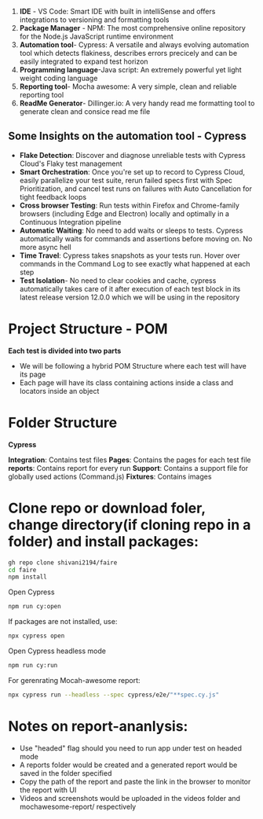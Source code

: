 
1. **IDE** - VS Code: Smart IDE with built in intelliSense and offers integrations to versioning and formatting tools
2. **Package Manager** - NPM: The most comprehensive online repository for the Node.js JavaScript runtime environment
3. **Automation tool**- Cypress: A versatile and always evolving automation tool which detects flakiness, describes errors precicely and can be easily integrated to expand test horizon
4. **Programming language**-Java script: An extremely powerful yet light weight coding language
5. **Reporting tool**- Mocha awesome: A very simple, clean and reliable reporting tool
6. **ReadMe Generator**- Dillinger.io: A very handy read me formatting tool to generate clean and consice read me file

## Some Insights on the automation tool - Cypress

- **Flake Detection**: Discover and diagnose unreliable tests with Cypress Cloud's Flaky test management
- **Smart Orchestration**: Once you're set up to record to Cypress Cloud, easily parallelize your test suite, rerun failed specs first with Spec Prioritization, and cancel test runs on failures with Auto Cancellation for tight feedback loops
- **Cross browser Testing**: Run tests within Firefox and Chrome-family browsers (including Edge and Electron) locally and optimally in a Continuous Integration pipeline
- **Automatic Waiting**: No need to add waits or sleeps to tests. Cypress automatically waits for commands and assertions before moving on. No more async hell
- **Time Travel**: Cypress takes snapshots as your tests run. Hover over commands in the Command Log to see exactly what happened at each step
- **Test Isolation**- No need to clear cookies and cache, cypress automatically takes care of it after execution of each test block in its latest release version 12.0.0 which we will be using in the repository

# Project Structure - POM

**Each test is divided into two parts** 

- We will be following a hybrid POM Structure where each test will have its page
- Each page will have its class containing actions inside a class and locators inside an object

# Folder Structure

**Cypress**

**Integration**: Contains test files
**Pages**: Contains the pages for each test file
**reports**: Contains report for every run
**Support**: Contains a support file for globally used actions (Command.js)
**Fixtures**: Contains images

# Clone repo or download foler, change directory(if cloning repo in a folder) and install packages:

```sh
gh repo clone shivani2194/faire
cd faire 
npm install
```

Open Cypress

```sh
npm run cy:open
```

If packages are not installed, use:

```sh
npx cypress open
```

Open Cypress headless mode

```sh
npm run cy:run
```
For gerenrating Mocah-awesome report:

```sh
npx cypress run --headless --spec cypress/e2e/"**spec.cy.js"
```
# Notes on report-ananlysis:

- Use "headed" flag should you need to run app under test on headed mode
- A reports folder would be created and a generated report would be saved in the folder specified
- Copy the path of the report and paste the link in the browser to monitor the report with UI
- Videos and screenshots would be uploaded in the videos folder and mochawesome-report/ respectively


